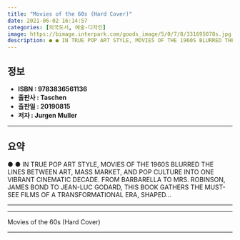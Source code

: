 ```yaml
---
title: "Movies of the 60s (Hard Cover)"
date: 2021-06-02 16:14:57
categories: [외국도서, 예술-디자인]
image: https://bimage.interpark.com/goods_image/5/0/7/8/331695078s.jpg
description: ● ● IN TRUE POP ART STYLE, MOVIES OF THE 1960S BLURRED THE LINES BETWEEN ART, MASS MARKET, AND POP CULTURE INTO ONE VIBRANT CINEMATIC DECADE. FROM BARBARELLA
---
```


## **정보**

- **ISBN : 9783836561136**
- **출판사 : Taschen**
- **출판일 : 20190815**
- **저자 : Jurgen Muller**

------



## **요약**

●  ●  IN TRUE POP ART STYLE, MOVIES OF THE 1960S BLURRED THE LINES BETWEEN ART, MASS MARKET, AND POP CULTURE INTO ONE VIBRANT CINEMATIC DECADE. FROM BARBARELLA TO MRS. ROBINSON, JAMES BOND TO JEAN-LUC GODARD, THIS BOOK GATHERS THE MUST-SEE FILMS OF A TRANSFORMATIONAL ERA, SHAPED... 

------



------


Movies of the 60s (Hard Cover) 

------


